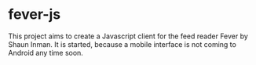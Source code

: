 fever-js
========

This project aims to create a Javascript client for the feed reader Fever by Shaun Inman. It is started, because a mobile interface is not coming to Android any time soon.
